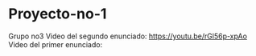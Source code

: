 # Proyecto-no-1
Grupo no3
Video del segundo enunciado: https://youtu.be/rGl56p-xpAo
Video del primer enunciado: 
